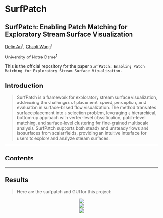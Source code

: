 # SurfPatch
SurfPatch: Enabling Patch Matching for Exploratory Stream Surface Visualization
---
[Delin An](https://github.com/adlsn)<sup>1</sup>, [Chaoli Wang](https://sites.nd.edu/chaoli-wang/)<sup>1</sup>

University of Notre Dame<sup>1</sup>

This is the official repository for the paper `SurfPatch: Enabling Patch Matching for Exploratory Stream Surface Visualization.`

## Introduction
> SurfPatch is a framework for exploratory stream surface visualization, addressing the challenges of placement, speed, perception, and evaluation in surface-based flow visualization. The method translates surface placement into a selection problem, leveraging a hierarchical, bottom-up approach with vertex-level classification, patch-level matching, and surface-level clustering for fine-grained multiscale analysis. SurfPatch supports both steady and unsteady flows and isosurfaces from scalar fields, providing an intuitive interface for users to explore and analyze stream surfaces.
---
## Contents
> 
---
## Results
> Here are the surfpatch and GUI for this project:
<div align='center'>
<img src='video.gif'>
</div>
<div align='center'>
<img src='1.png'>
</div>
<div align='center'>
<img src='2.png'>
</div>
